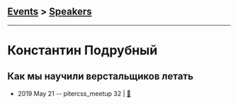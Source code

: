 ## [Events](../README.md) > [Speakers](../speakers.md)
---

# Константин Подрубный

## Как мы научили верстальщиков летать
- 2019 May 21 -- pitercss_meetup 32  | [:notebook:](https://pitercss.ru/32/pres/developers-fly.pdf)  
